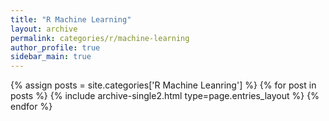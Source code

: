 ```yaml
---
title: "R Machine Learning"
layout: archive
permalink: categories/r/machine-learning
author_profile: true
sidebar_main: true
---
```



{% assign posts = site.categories['R Machine Leanring'] %}
{% for post in posts %} {% include archive-single2.html type=page.entries_layout %} {% endfor %}
